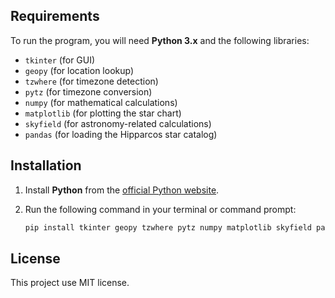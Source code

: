 ## Requirements

To run the program, you will need **Python 3.x** and the following libraries:

- `tkinter` (for GUI)
- `geopy` (for location lookup)
- `tzwhere` (for timezone detection)
- `pytz` (for timezone conversion)
- `numpy` (for mathematical calculations)
- `matplotlib` (for plotting the star chart)
- `skyfield` (for astronomy-related calculations)
- `pandas` (for loading the Hipparcos star catalog)

## Installation

1. Install **Python** from the [official Python website](https://www.python.org/).

2. Run the following command in your terminal or command prompt:

   ```bash
   pip install tkinter geopy tzwhere pytz numpy matplotlib skyfield pandas

## License

This project use MIT license.
